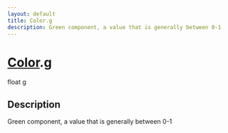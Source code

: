 ```yaml
---
layout: default
title: Color.g
description: Green component, a value that is generally between 0-1
---
```

# [Color]({{site.url}}/Pages/Reference/Color.html).g

<div class='signature' markdown='1'>
float g
</div>

## Description
Green component, a value that is generally between 0-1


